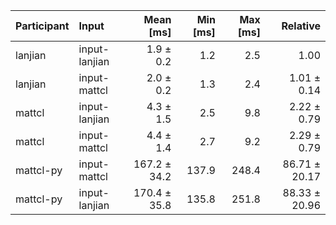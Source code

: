 | Participant | Input | Mean [ms] | Min [ms] | Max [ms] | Relative |
|:---|:---|---:|---:|---:|---:|
| lanjian | input-lanjian | 1.9 ± 0.2 | 1.2 | 2.5 | 1.00 |
| lanjian | input-mattcl | 2.0 ± 0.2 | 1.3 | 2.4 | 1.01 ± 0.14 |
| mattcl | input-lanjian | 4.3 ± 1.5 | 2.5 | 9.8 | 2.22 ± 0.79 |
| mattcl | input-mattcl | 4.4 ± 1.4 | 2.7 | 9.2 | 2.29 ± 0.79 |
| mattcl-py | input-mattcl | 167.2 ± 34.2 | 137.9 | 248.4 | 86.71 ± 20.17 |
| mattcl-py | input-lanjian | 170.4 ± 35.8 | 135.8 | 251.8 | 88.33 ± 20.96 |
